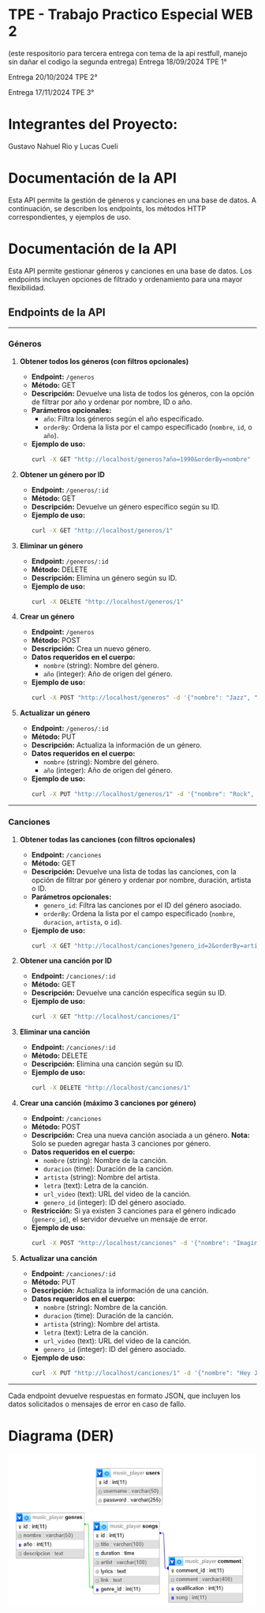 # TPE - Trabajo Practico Especial WEB 2 
(este respositorio para tercera entrega con tema de la api restfull, manejo sin dañar el codigo la segunda entrega)
Entrega 18/09/2024 TPE 1°

Entrega 20/10/2024 TPE 2°

Entrega 17/11/2024 TPE 3°

# Integrantes del Proyecto: 

Gustavo Nahuel Rio y Lucas Cueli

# Documentación de la API

Esta API permite la gestión de géneros y canciones en una base de datos. A continuación, se describen los endpoints, los métodos HTTP correspondientes, y ejemplos de uso.

# Documentación de la API

Esta API permite gestionar géneros y canciones en una base de datos. Los endpoints incluyen opciones de filtrado y ordenamiento para una mayor flexibilidad.

## Endpoints de la API

---

### Géneros

1. **Obtener todos los géneros (con filtros opcionales)**
   - **Endpoint:** `/generos`
   - **Método:** GET
   - **Descripción:** Devuelve una lista de todos los géneros, con la opción de filtrar por año y ordenar por nombre, ID o año.
   - **Parámetros opcionales:**
     - `año`: Filtra los géneros según el año especificado.
     - `orderBy`: Ordena la lista por el campo especificado (`nombre`, `id`, o `año`).
   - **Ejemplo de uso:**
     ```bash
     curl -X GET "http://localhost/generos?año=1990&orderBy=nombre"
     ```

2. **Obtener un género por ID**
   - **Endpoint:** `/generos/:id`
   - **Método:** GET
   - **Descripción:** Devuelve un género específico según su ID.
   - **Ejemplo de uso:**
     ```bash
     curl -X GET "http://localhost/generos/1"
     ```

3. **Eliminar un género**
   - **Endpoint:** `/generos/:id`
   - **Método:** DELETE
   - **Descripción:** Elimina un género según su ID.
   - **Ejemplo de uso:**
     ```bash
     curl -X DELETE "http://localhost/generos/1"
     ```

4. **Crear un género**
   - **Endpoint:** `/generos`
   - **Método:** POST
   - **Descripción:** Crea un nuevo género.
   - **Datos requeridos en el cuerpo:**
     - `nombre` (string): Nombre del género.
     - `año` (integer): Año de origen del género.
   - **Ejemplo de uso:**
     ```bash
     curl -X POST "http://localhost/generos" -d '{"nombre": "Jazz", "año": 1920}'
     ```

5. **Actualizar un género**
   - **Endpoint:** `/generos/:id`
   - **Método:** PUT
   - **Descripción:** Actualiza la información de un género.
   - **Datos requeridos en el cuerpo:**
     - `nombre` (string): Nombre del género.
     - `año` (integer): Año de origen del género.
   - **Ejemplo de uso:**
     ```bash
     curl -X PUT "http://localhost/generos/1" -d '{"nombre": "Rock", "año": 1955}'
     ```

---

### Canciones

1. **Obtener todas las canciones (con filtros opcionales)**
   - **Endpoint:** `/canciones`
   - **Método:** GET
   - **Descripción:** Devuelve una lista de todas las canciones, con la opción de filtrar por género y ordenar por nombre, duración, artista o ID.
   - **Parámetros opcionales:**
     - `genero_id`: Filtra las canciones por el ID del género asociado.
     - `orderBy`: Ordena la lista por el campo especificado (`nombre`, `duracion`, `artista`, o `id`).
   - **Ejemplo de uso:**
     ```bash
     curl -X GET "http://localhost/canciones?genero_id=2&orderBy=artista"
     ```

2. **Obtener una canción por ID**
   - **Endpoint:** `/canciones/:id`
   - **Método:** GET
   - **Descripción:** Devuelve una canción específica según su ID.
   - **Ejemplo de uso:**
     ```bash
     curl -X GET "http://localhost/canciones/1"
     ```

3. **Eliminar una canción**
   - **Endpoint:** `/canciones/:id`
   - **Método:** DELETE
   - **Descripción:** Elimina una canción según su ID.
   - **Ejemplo de uso:**
     ```bash
     curl -X DELETE "http://localhost/canciones/1"
     ```

4. **Crear una canción (máximo 3 canciones por género)**
   - **Endpoint:** `/canciones`
   - **Método:** POST
   - **Descripción:** Crea una nueva canción asociada a un género. **Nota:** Solo se pueden agregar hasta 3 canciones por género.
   - **Datos requeridos en el cuerpo:**
     - `nombre` (string): Nombre de la canción.
     - `duracion` (time): Duración de la canción.
     - `artista` (string): Nombre del artista.
     - `letra` (text): Letra de la canción.
     - `url_video` (text): URL del video de la canción.
     - `genero_id` (integer): ID del género asociado.
   - **Restricción:** Si ya existen 3 canciones para el género indicado (`genero_id`), el servidor devuelve un mensaje de error.
   - **Ejemplo de uso:**
     ```bash
     curl -X POST "http://localhost/canciones" -d '{"nombre": "Imagine", "duracion": "03:04", "artista": "John Lennon", "letra": "...", "url_video": "http://youtube.com/...", "genero_id": 2}'
     ```

5. **Actualizar una canción**
   - **Endpoint:** `/canciones/:id`
   - **Método:** PUT
   - **Descripción:** Actualiza la información de una canción.
   - **Datos requeridos en el cuerpo:**
     - `nombre` (string): Nombre de la canción.
     - `duracion` (time): Duración de la canción.
     - `artista` (string): Nombre del artista.
     - `letra` (text): Letra de la canción.
     - `url_video` (text): URL del video de la canción.
     - `genero_id` (integer): ID del género asociado.
   - **Ejemplo de uso:**
     ```bash
     curl -X PUT "http://localhost/canciones/1" -d '{"nombre": "Hey Jude", "duracion": "07:04", "artista": "The Beatles", "letra": "...", "url_video": "http://youtube.com/...", "genero_id": 1}'
     ```

---

Cada endpoint devuelve respuestas en formato JSON, que incluyen los datos solicitados o mensajes de error en caso de fallo.


# Diagrama (DER)
![Diagrama(TPE)](https://github.com/gustavorio/web-2-TP-especial-de-la-tercera-entrega/blob/main/dragon%20music.png)
